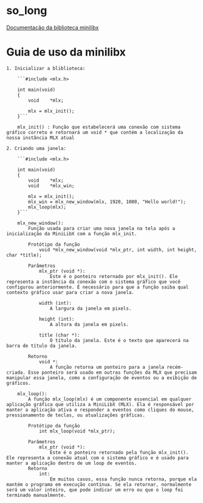 # so_long
[Documentação da biblioteca minilibx](https://harm-smits.github.io/42docs/libs/minilibx/getting_started.html)

<h1>Guia de uso da minilibx</h1>

	1. Inicializar a bliblioteca:

		```#include <mlx.h>

		int	main(void)
		{
			void	*mlx;

			mlx = mlx_init();
		}```

		mlx_init() : Função que estabelecerá uma conexão com sistema gráfico correto e retornará um void * que contém a localização da nossa instância MLX atual
	
	2. Criando uma janela:

		```#include <mlx.h>

		int	main(void)
		{
			void	*mlx;
			void	*mlx_win;

			mlx = mlx_init();
			mlx_win = mlx_new_window(mlx, 1920, 1080, "Hello world!");
			mlx_loop(mlx);
		}```

		mlx_new_window(): 
			Função usada para criar uma nova janela na tela após a inicialização da MiniLibX com a função mlx_init.

			Protótipo da função
				void *mlx_new_window(void *mlx_ptr, int width, int height, char *title);

			Parâmetros
				mlx_ptr (void *):
					Este é o ponteiro retornado por mlx_init(). Ele representa a instância da conexão com o sistema gráfico que você configurou anteriormente. É necessário para que a função saiba qual contexto gráfico usar para criar a nova janela.
			
				width (int):
					A largura da janela em pixels.
			
				height (int):
					A altura da janela em pixels.

				title (char *):
					O título da janela. Este é o texto que aparecerá na barra de título da janela.

			Retorno
				void *:
					A função retorna um ponteiro para a janela recém-criada. Esse ponteiro será usado em outras funções da MLX que precisam manipular essa janela, como a configuração de eventos ou a exibição de gráficos.

		mlx_loop():
			A função mlx_loop(mlx) é um componente essencial em qualquer aplicação gráfica que utiliza a MiniLibX (MLX). Ela é responsável por manter a aplicação ativa e responder a eventos como cliques do mouse, pressionamento de teclas, ou atualizações gráficas.

			Protótipo da função
				int mlx_loop(void *mlx_ptr);

			Parâmetros
				mlx_ptr (void *):
					Este é o ponteiro retornado pela função mlx_init(). Ele representa a conexão atual com o sistema gráfico e é usado para manter a aplicação dentro de um loop de eventos.
			Retorno
				int:
					Em muitos casos, essa função nunca retorna, porque ela mantém o programa em execução contínua. Se ela retornar, normalmente será um valor inteiro, que pode indicar um erro ou que o loop foi terminado manualmente.